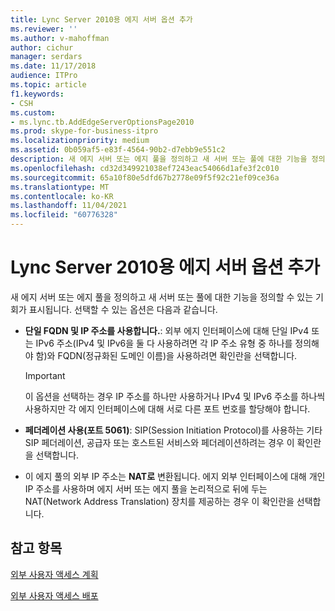 ```yaml
---
title: Lync Server 2010용 에지 서버 옵션 추가
ms.reviewer: ''
ms.author: v-mahoffman
author: cichur
manager: serdars
ms.date: 11/17/2018
audience: ITPro
ms.topic: article
f1.keywords:
- CSH
ms.custom:
- ms.lync.tb.AddEdgeServerOptionsPage2010
ms.prod: skype-for-business-itpro
ms.localizationpriority: medium
ms.assetid: 0b059af5-e83f-4564-90b2-d7ebb9e551c2
description: 새 에지 서버 또는 에지 풀을 정의하고 새 서버 또는 풀에 대한 기능을 정의할 수 있는 기회가 표시됩니다. 선택할 수 있는 옵션은 다음과 같습니다.
ms.openlocfilehash: cd32d349921038ef7243eac54066d1afe3f2c010
ms.sourcegitcommit: 65a10f80e5dfd67b2778e09f5f92c21ef09ce36a
ms.translationtype: MT
ms.contentlocale: ko-KR
ms.lasthandoff: 11/04/2021
ms.locfileid: "60776328"
---
```

# <a name="add-edge-server-options-for-lync-server-2010"></a>Lync Server 2010용 에지 서버 옵션 추가

새 에지 서버 또는 에지 풀을 정의하고 새 서버 또는 풀에 대한 기능을 정의할 수 있는 기회가 표시됩니다. 선택할 수 있는 옵션은 다음과 같습니다.

- **단일 FQDN 및 IP 주소를 사용합니다.**: 외부 에지 인터페이스에 대해 단일 IPv4 또는 IPv6 주소(IPv4 및 IPv6을 둘 다 사용하려면 각 IP 주소 유형 중 하나를 정의해야 함)와 FQDN(정규화된 도메인 이름)을 사용하려면 확인란을 선택합니다.

    > [!IMPORTANT]
    > 이 옵션을 선택하는 경우 IP 주소를 하나만 사용하거나 IPv4 및 IPv6 주소를 하나씩 사용하지만 각 에지 인터페이스에 대해 서로 다른 포트 번호를 할당해야 합니다.

- **페더레이션 사용(포트 5061)**: SIP(Session Initiation Protocol)를 사용하는 기타 SIP 페더레이션, 공급자 또는 호스트된 서비스와 페더레이션하려는 경우 이 확인란을 선택합니다.

- 이 에지 풀의 외부 IP 주소는 **NAT로** 변환됩니다. 에지 외부 인터페이스에 대해 개인 IP 주소를 사용하며 에지 서버 또는 에지 풀을 논리적으로 뒤에 두는 NAT(Network Address Translation) 장치를 제공하는 경우 이 확인란을 선택합니다.

## <a name="see-also"></a>참고 항목

[외부 사용자 액세스 계획](/previous-versions/office/lync-server-2013/lync-server-2013-planning-for-external-user-access)

[외부 사용자 액세스 배포](/previous-versions/office/lync-server-2013/lync-server-2013-deploying-external-user-access)